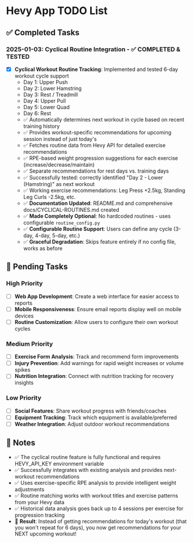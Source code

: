 # Hevy App TODO List

## ✅ Completed Tasks

### 2025-01-03: Cyclical Routine Integration - ✅ COMPLETED & TESTED
- [x] **Cyclical Workout Routine Tracking**: Implemented and tested 6-day workout cycle support
  - Day 1: Upper Push
  - Day 2: Lower Hamstring
  - Day 3: Rest / Treadmill
  - Day 4: Upper Pull
  - Day 5: Lower Quad
  - Day 6: Rest
  - ✅ Automatically determines next workout in cycle based on recent training history
  - ✅ Provides workout-specific recommendations for upcoming session instead of just today's
  - ✅ Fetches routine data from Hevy API for detailed exercise recommendations
  - ✅ RPE-based weight progression suggestions for each exercise (increase/decrease/maintain)
  - ✅ Separate recommendations for rest days vs. training days
  - ✅ Successfully tested: correctly identified "Day 2 - Lower (Hamstring)" as next workout
  - ✅ Working exercise recommendations: Leg Press +2.5kg, Standing Leg Curls -2.5kg, etc.
  - ✅ **Documentation Updated**: README.md and comprehensive docs/CYCLICAL-ROUTINES.md created
  - ✅ **Made Completely Optional**: No hardcoded routines - uses configurable `routine_config.py`
  - ✅ **Configurable Routine Support**: Users can define any cycle (3-day, 4-day, 5-day, etc.)
  - ✅ **Graceful Degradation**: Skips feature entirely if no config file, works as before

## 🔲 Pending Tasks

### High Priority
- [ ] **Web App Development**: Create a web interface for easier access to reports
- [ ] **Mobile Responsiveness**: Ensure email reports display well on mobile devices
- [ ] **Routine Customization**: Allow users to configure their own workout cycles

### Medium Priority
- [ ] **Exercise Form Analysis**: Track and recommend form improvements
- [ ] **Injury Prevention**: Add warnings for rapid weight increases or volume spikes
- [ ] **Nutrition Integration**: Connect with nutrition tracking for recovery insights

### Low Priority
- [ ] **Social Features**: Share workout progress with friends/coaches
- [ ] **Equipment Tracking**: Track which equipment is available/preferred
- [ ] **Weather Integration**: Adjust outdoor workout recommendations

## 📝 Notes

- ✅ The cyclical routine feature is fully functional and requires HEVY_API_KEY environment variable
- ✅ Successfully integrates with existing analysis and provides next-workout recommendations
- ✅ Uses exercise-specific RPE analysis to provide intelligent weight adjustments
- ✅ Routine matching works with workout titles and exercise patterns from your Hevy data
- ✅ Historical data analysis goes back up to 4 sessions per exercise for progression tracking
- 🎯 **Result**: Instead of getting recommendations for today's workout (that you won't repeat for 6 days), you now get recommendations for your NEXT upcoming workout! 